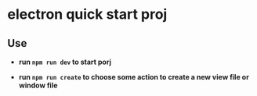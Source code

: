 # electron quick start proj


## Use
- **run `npm run dev` to start porj**

- **run `npm run create` to choose some action to create a new view file or window file**